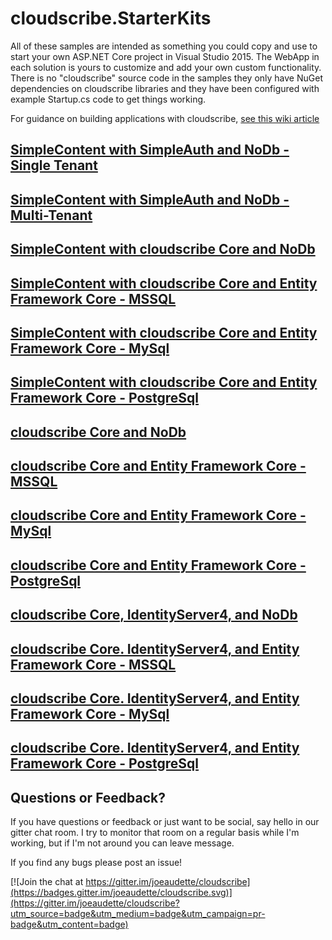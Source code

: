 # cloudscribe.StarterKits

All of these samples are intended as something you could copy and use to start your own ASP.NET Core project in Visual Studio 2015. The WebApp in each solution is yours to customize and add your own custom functionality. There is no "cloudscribe" source code in the samples they only have NuGet dependencies on cloudscribe libraries and they have been configured with example Startup.cs code to get things working.

For guidance on building applications with cloudscribe, [see this wiki article](https://github.com/joeaudette/cloudscribe.StarterKits/wiki/Building-Web-Apps-with-cloudscribe)

## [SimpleContent with SimpleAuth and NoDb - Single Tenant](https://github.com/joeaudette/cloudscribe.StarterKits/tree/master/SimpleContent-SimpleAuth-nodb)

## [SimpleContent with SimpleAuth and NoDb - Multi-Tenant](https://github.com/joeaudette/cloudscribe.StarterKits/tree/master/SimpleContent-SimpleAuth-nodb-multitenant)

## [SimpleContent with cloudscribe Core and NoDb](https://github.com/joeaudette/cloudscribe.StarterKits/tree/master/SimpleContent-cloudscribecore-nodb)

## [SimpleContent with cloudscribe Core and Entity Framework Core - MSSQL](https://github.com/joeaudette/cloudscribe.StarterKits/tree/master/SimpleContent-cloudscribecore-ef)

## [SimpleContent with cloudscribe Core and Entity Framework Core - MySql](https://github.com/joeaudette/cloudscribe.StarterKits/tree/master/SimpleContent-cloudscribecore-ef-mysql)

## [SimpleContent with cloudscribe Core and Entity Framework Core - PostgreSql](https://github.com/joeaudette/cloudscribe.StarterKits/tree/master/SimpleContent-cloudscribecore-ef-pgsql)

## [cloudscribe Core and NoDb](https://github.com/joeaudette/cloudscribe.StarterKits/tree/master/cloudscribe-core-nodb)

## [cloudscribe Core and Entity Framework Core - MSSQL](https://github.com/joeaudette/cloudscribe.StarterKits/tree/master/cloudscribe-core-ef)

## [cloudscribe Core and Entity Framework Core - MySql](https://github.com/joeaudette/cloudscribe.StarterKits/tree/master/cloudscribe-core-ef-mysql)

## [cloudscribe Core and Entity Framework Core - PostgreSql](https://github.com/joeaudette/cloudscribe.StarterKits/tree/master/cloudscribe-core-ef-pgsql)

## [cloudscribe Core, IdentityServer4, and NoDb](https://github.com/joeaudette/cloudscribe.StarterKits/tree/master/cloudscribe-idserver-nodb)

## [cloudscribe Core. IdentityServer4, and Entity Framework Core - MSSQL](https://github.com/joeaudette/cloudscribe.StarterKits/tree/master/cloudscribe-idserver-ef)

## [cloudscribe Core. IdentityServer4, and Entity Framework Core - MySql](https://github.com/joeaudette/cloudscribe.StarterKits/tree/master/cloudscribe-idserver-ef-mysql)

## [cloudscribe Core. IdentityServer4, and Entity Framework Core - PostgreSql](https://github.com/joeaudette/cloudscribe.StarterKits/tree/master/cloudscribe-idserver-ef-pgsql)



## Questions or Feedback?

If you have questions or feedback or just want to be social, say hello in our gitter chat room. I try to monitor that room on a regular basis while I'm working, but if I'm not around you can leave  message.

If you find any bugs please post an issue!

[![Join the chat at https://gitter.im/joeaudette/cloudscribe](https://badges.gitter.im/joeaudette/cloudscribe.svg)](https://gitter.im/joeaudette/cloudscribe?utm_source=badge&utm_medium=badge&utm_campaign=pr-badge&utm_content=badge)